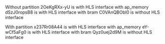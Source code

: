 Without partition
2OeKgRXx-yU is with HLS interface with ap_memory
dSzJ0ropsB8 is with HLS interface with bram
C0VAnQBObI0 is without HLS interface

With partition
x237Rr08A44 is with HLS interface with ap_memory
eY-wCf5aFg0 is with HLS interface with bram
Qyz0uej2d9M is without HLS interface
